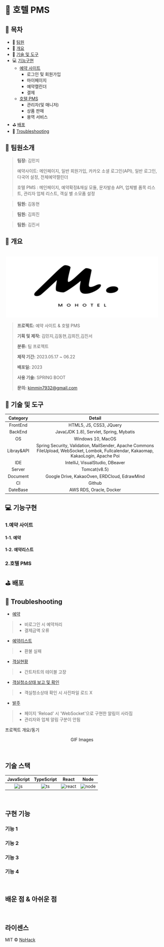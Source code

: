 # :bell: 호텔 PMS 
## :blue_book: 목차

- :woman: [팀원](#팀원소개)
- :page_facing_up: [개요](#개요)
- :hammer: [기술 및 도구](#기술-및-도구)
- :computer: [기능구현](#기능구현)
  - [예약 사이트](#1.예약-사이트)
    - 로그인 및 회원가입
    - 마이페이지
    - 예약캘린더
    - 결제 
  - [호텔 PMS](#2.호텔-PMS)
    - 관리자(및 매니저)
    - 상품 판매
    - 용역 서비스
- :golf: [배포](#배포)
- :rotating_light: [Troubleshooting](#troubleshooting)



## :woman: 팀원소개
> **팀장:** 김민지
> 
> 예약사이트: 메인페이지, 일반 회원가입, 카카오 소셜 로그인(API), 일반 로그인, 다국어 설정, 전체예약캘린더
> 
> 호텔 PMS  : 메인페이지, 예약확정&재실 모듈, 문자발송 API, 업체별 품목 리스트, 관리자 업체 리스트, 객실 별 소모품 설정
>

> **팀원:** 김동현
>
> 

> **팀원:** 김희진
>
> 

> **팀원:** 김진서
>
> 


## :page_facing_up: 개요
<p align="center">
  <br>
  <img src="src/main/resources/static/images/login/logo.svg" width="500" height="200">
  <br>
</p>

> **프로젝트:** 예약 사이트 & 호텔 PMS
>
> **기획 및 제작:** 김민지,김동현,김희진,김진서
>
> **분류:** 팀 프로젝트
>
> **제작 기간:** 2023.05.17 ~ 06.22
>
> **배포일:** 2023
>
> **사용 기술:** SPRING BOOT
>
> **문의:** kimmin7932@gmail.com

## :hammer: 기술 및 도구

|Category|Detail|
|:--:|:--:|
|FrontEnd|HTML5, JS, CSS3, JQuery|
|BackEnd|Java(JDK 1.8), Servlet, Spring, Mybatis|
|OS|Windows 10, MacOS|
|Libray&API|Spring Security, Validation, MailSender, Apache Commons FileUpload, WebSocket, Lombok, Fullcalendar, Kakaomap, KakaoLogin, Apache Poi
|IDE|IntelliJ, VisualStudio, DBeaver|
|Server|Tomcat(v8.5)|
|Document|Google Drive, KakaoOven, ERDCloud, EdrawMind|
|CI|Github|
|DateBase|AWS RDS, Oracle, Docker|
## :computer: 기능구현
### 1.예약 사이트
  #### 1-1. 예약

  #### 1-2. 예약리스트

### 2.호텔 PMS


## :golf: 배포
## :rotating_light: Troubleshooting

- [예약](TroubleShooting/reservation.md)
>- 비로그인 시 예약처리
>- 결제금액 오류
- [예약리스트](TroubleShooting/reservationList.md)
>- 환불 실패
- [객실현황](TroubleShooting/roomStatus.md)
>- 간트차트의 테이블 고장
- [객실청소상태 보고 및 확인](TroubleShooting/roomCleaningStatus.md)
>- 객실청소상태 확인 시 사진파일 로드 X
- [발주](TroubleShooting/order.md)
>- 페이지 'Reload' 시 'WebSocket'으로 구현한 알림이 사라짐
>- 관리자와 업체 알림 구분이 안됨



<p align="justify">
프로젝트 개요/동기
</p>

<p align="center">
GIF Images
</p>

<br>

## 기술 스택

| JavaScript | TypeScript |  React   |  Node   |
| :--------: | :--------: | :------: | :-----: |
|   ![js]    |   ![ts]    | ![react] | ![node] |

<br>

## 구현 기능

### 기능 1

### 기능 2

### 기능 3

### 기능 4

<br>

## 배운 점 & 아쉬운 점

<p align="justify">

</p>

<br>

## 라이센스

MIT &copy; [NoHack](mailto:lbjp114@gmail.com)

<!-- Stack Icon Refernces -->

[js]: /images/stack/javascript.svg
[ts]: /images/stack/typescript.svg
[react]: /images/stack/react.svg
[node]: /images/stack/node.svg
